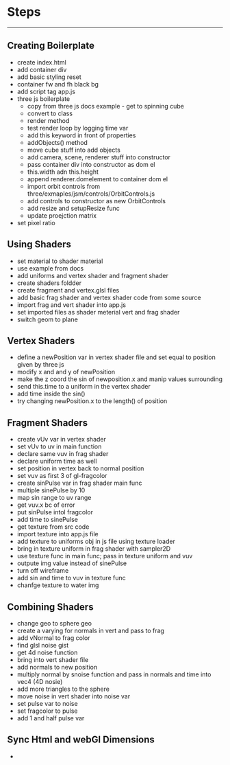 # Steps

---

## Creating Boilerplate

- create index.html
- add container div
- add basic styling reset
- container fw and fh black bg
- add script tag app.js
- three js boilerplate
  - copy from three js docs example - get to spinning cube
  - convert to class
  - render method
  - test render loop by logging time var
  - add this keyword in front of properties
  - addObjects() method
  - move cube stuff into add objects
  - add camera, scene, renderer stuff into constructor
  - pass container div into constructor as dom el
  - this.width adn this.height
  - append renderer.domelement to container dom el
  - import orbit controls from three/exmaples/jsm/controls/OrbitControls.js
  - add controls to constructor as new OrbitControls
  - add resize and setupResize func
  - update proejction matrix
- set pixel ratio

## Using Shaders

- set material to shader material
- use example from docs
- add uniforms and vertex shader and fragment shader
- create shaders foldder
- create fragment and vertex.glsl files
- add basic frag shader and vertex shader code from some source
- import frag and vert shader into app.js
- set imported files as shader meterial vert and frag shader
- switch geom to plane

## Vertex Shaders

- define a newPosition var in vertex shader file and set equal to position given by three js
- modify x and and y of newPosition
- make the z coord the sin of newposition.x and manip values surrounding
- send this.time to a uniform in the vertex shader
- add time inside the sin()
- try changing newPosition.x to the length() of position

## Fragment Shaders

- create vUv var in vertex shader
- set vUv to uv in main function
- declare same vuv in frag shader
- declare uniform time as well
- set position in vertex back to normal position
- set vuv as first 3 of gl-fragcolor
- create sinPulse var in frag shader main func
- multiple sinePulse by 10
- map sin range to uv range
- get vuv.x bc of error
- put sinPulse intol fragcolor
- add time to sinePulse
- get texture from src code
- import texture into app.js file
- add texture to uniforms obj in js file using texture loader
- bring in texture uniform in frag shader with sampler2D
- use texture func in main func; pass in texture uniform and vuv
- outpute img value instead of sinePulse
- turn off wireframe
- add sin and time to vuv in texture func
- chanfge texture to water img

## Combining Shaders

- change geo to sphere geo
- create a varying for normals in vert and pass to frag
- add vNormal to frag color
- find glsl noise gist
- get 4d noise function
- bring into vert shader file
- add normals to new position
- multiply normal by snoise function and pass in normals and time into vec4 (4D nosie)
- add more triangles to the sphere
- move noise in vert shader into noise var
- set pulse var to noise
- set fragcolor to pulse
- add 1 and half pulse var

## Sync Html and webGl Dimensions

-
